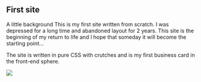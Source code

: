 ## First site
A little background
This is my first site written from scratch.
I was depressed for a long time and abandoned layout for 2 years. This site is the beginning of my return to life and I hope that someday it will become the starting point...

The site is written in pure CSS with crutches and is my first business card in the front-end sphere.

<img src="https://img.hhcdn.ru/photo/793874990.png?t=1753219303&h=Ob9RBUBnu47GFDbTl9A5UA">